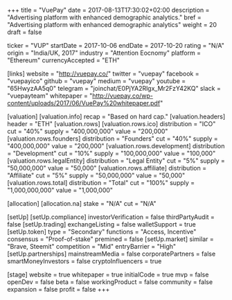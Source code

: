 +++
title = "VuePay"
date = 2017-08-13T17:30:02+02:00
description = "Advertising platform with enhanced demographic analytics."
bref = "Advertising platform with enhanced demographic analytics"
weight = 20
draft = false

ticker = "VUP"
startDate = 2017-10-06
endDate = 2017-10-20
rating = "N/A"
origin = "India/UK, 2017"
industry = "Attention Eocnomy"
platform = "Ethereum"
currencyAccepted = "ETH"

[links]
  website = "http://vuepay.co/"
  twitter = "vuepay"
  facebook = "vuepayico"
  github = "vuepay"
  medium = "vuepay"
  youtube = "65HwyzAA5q0"
  telegram = "joinchat/E0PjYA2Rlgx_Mr2FzY42KQ"
  slack = "vuepayteam"
  whitepaper = "http://vuepay.co/wp-content/uploads/2017/06/VuePay%20whitepaper.pdf"

[valuation]
  [valuation.info]
    recap = "Based on hard cap."
  [valuation.headers]
    header = "ETH"
  [valuation.rows]
    [valuation.rows.ico]
      distribution = "ICO"
      cut = "40%"
      supply = "400,000,000"
      value = "200,000"
    [valuation.rows.founders]
      distribution = "Founders"
      cut = "40%"
      supply = "400,000,000"
      value = "200,000"
    [valuation.rows.development]
      distribution = "Development"
      cut = "10%"
      supply = "100,000,000"
      value = "100,000"
    [valuation.rows.legalEntity]
      distribution = "Legal Entity"
      cut = "5%"
      supply = "50,000,000"
      value = "50,000"
    [valuation.rows.affiliate]
      distribution = "Affiliate"
      cut = "5%"
      supply = "50,000,000"
      value = "50,000"
    [valuation.rows.total]
      distribution = "Total"
      cut = "100%"
      supply = "1,000,000,000"
      value = "1,000,000"

[allocation]
  [allocation.na]
    stake = "N/A"
    cut = "N/A"

[setUp]
  [setUp.compliance]
    investorVerification = false
    thirdPartyAudit = false
  [setUp.trading]
    exchangeListing = false
    walletSupport = true
  [setUp.token]
    type = "Secondary"
    functions = "Access, Incentive"
    consensus = "Proof-of-stake"
    premined = false
  [setUp.market]
    similar = "Brave, Steemit"
    competition = "Mid"
    entryBarrier = "High"
  [setUp.partnerships]
    mainstreamMedia = false
    corporatePartners = false
    smartMoneyInvestors = false
    cryptoInfluencers = true

[stage]
  website = true
  whitepaper = true
  initialCode = true
  mvp = false
  openDev = false
  beta = false
  workingProduct = false
  community = false
  expansion = false
  profit = false
+++
